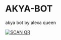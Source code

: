 # AKYA-BOT
akya bot by alexa queen

<a href="https://heroku.com/deploy?template=https://github.com/Diegoson/AMAROK-MD/"><img title="SCAN QR" src="https://img.shields.io/badge/DEPLOY-h?color=black&style=for-the-badge&logo=heroku"></a>
